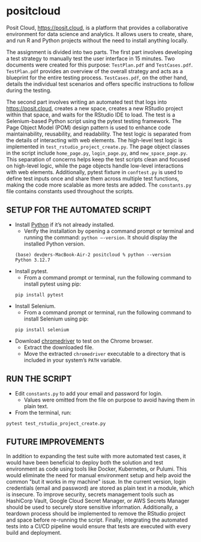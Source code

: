 # positcloud

Posit Cloud, https://posit.cloud, is a platform that provides a collaborative environment for data science and analytics. It allows users to create, share, and run R and Python projects without the need to install anything locally.

The assignment is divided into two parts. The first part involves developing a test strategy to manually test the user interface in 15 minutes. Two documents were created for this purpose: `TestPlan.pdf` and `TestCases.pdf`. `TestPlan.pdf` provides an overview of the overall strategy and acts as a blueprint for the entire testing process. `TestCases.pdf`, on the other hand, details the individual test scenarios and offers specific instructions to follow during the testing.

The second part involves writing an automated test that logs into https://posit.cloud, creates a new space, creates a new RStudio project within that space, and waits for the RStudio IDE to load. The test is a Selenium-based Python script using the pytest testing framework. The Page Object Model (POM) design pattern is used to enhance code maintainability, reusability, and readability. The test logic is separated from the details of interacting with web elements. The high-level test logic is implemented in `test_rstudio_project_create.py`. The page object classes in the script include `home_page.py`, `login_page.py`, and `new_space_page.py`. This separation of concerns helps keep the test scripts clean and focused on high-level logic, while the page objects handle low-level interactions with web elements. Additionally, pytest fixture in `conftest.py` is used to define test inputs once and share them across multiple test functions, making the code more scalable as more tests are added. The `constants.py` file contains constants used throughout the scripts.

## SETUP FOR THE AUTOMATED SCRIPT
* Install [Python](https://www.python.org/search/?q=install&page=1) if it’s not already installed. 
  * Verify the installation by opening a command prompt or terminal and running the command: `python –-version`. It should display the installed Python version.
  ```
  (base) dev@ers-MacBook-Air-2 positcloud % python --version                     
  Python 3.12.7
  ```
* Install pytest.
  * From a command prompt or terminal, run the following command to install pytest using pip: 
  ```
  pip install pytest
  ```
* Install Selenium.
  * From a command prompt or terminal, run the following command to install Selenium using pip: 
  ```
  pip install selenium
  ```
* Download [chromedriver](https://developer.chrome.com/docs/chromedriver/downloads) to test on the Chrome browser.
  * Extract the downloaded file.
  * Move the extracted `chromedriver` executable to a directory that is included in your system’s `PATH` variable.


## RUN THE SCRIPT
* Edit `constants.py` to add your email and password for login.
  * Values were omitted from the file on purpose to avoid having them in plain text.
* From the terminal, run:
```
pytest test_rstudio_project_create.py
```

## FUTURE IMPROVEMENTS
In addition to expanding the test suite with more automated test cases, it would have been beneficial to deploy both the solution and test environment as code using tools like Docker, Kubernetes, or Pulumi. This would eliminate the need for manual environment setup and help avoid the common "but it works in my machine" issue. In the current version, login credentials (email and password) are stored as plain text in a module, which is insecure. To improve security, secrets management tools such as HashiCorp Vault, Google Cloud Secret Manager, or AWS Secrets Manager should be used to securely store sensitive information. Additionally, a teardown process should be implemented to remove the RStudio project and space before re-running the script. Finally, integrating the automated tests into a CI/CD pipeline would ensure that tests are executed with every build and deployment.